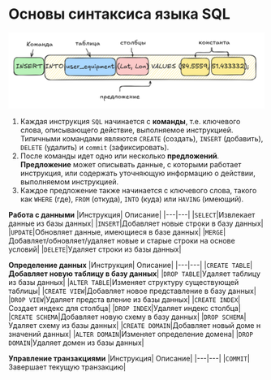 # Основы синтаксиса языка SQL

![1760978965858](image/sql_synax/1760978965858.png)

1. Каждая инструкция `SQL` начинается с **команды**, т.е. ключевого слова, описывающего действие, выполняемое инструкцией. Типичными командами являются
`CREATE` (создать), `INSERT` (добавить), `DELETE` (удалить) и `commit` (зафиксировать).
2. После команды идет одно или несколько **предложений**. **Предложение** может описывать данные, с которыми работает инструкция, или содержать уточняющую
информацию о действии, выполняемом инструкцией. 
3. Каждое предложение также начинается с ключевого слова, такого как `WHERE` (где), `FROM` (откуда), `INTO` (куда) или `НAVING` (имеющий).

**Работа с данными**
|Инструкция| Описание|
|---|---|
|`SELECT`|Извлекает данные из базы данных|
|`INSERT`|Добавляет новые строки в базу данных|
|`UPDATE`|Обновляет данные, имеющиеся в базе данных|
|`MERGE`|Добавляет/обновляет/удаляет новые и старые строки на основе условий|
|`DELETE`|Удаляет строки из базы данных|

**Определение данных**
|Инструкция| Описание|
|---|---|
|`CREATE TABLE`|**Добавляет новую таблицу в базу данных**|
|`DROP TABLE`|Удаляет таблицу из базы данных|
|`ALTER ТАВLЕ`|Изменяет структуру существующей таблицы|
|`CREATE VIEW`|Добавляет новое представление в базу данных|
|`DROP VIEW`|Удаляет предста вление из базы данных|
|`CREATE INDEX`|Создает индекс для столбца|
|`DROP INDEX`|Удаляет индекс столбца|
|`CREATE SСНЕМА`|Добавляет новую схему в базу данных|
|`DROP SСНЕМА`|Удаляет схему из базы данных|
|`CREATE DOМAIN`|Добавляет новый доме н значений данных|
|`ALTER DOМAIN`|Изменяет определение домена|
|`DROP DOМAIN`|Удаляет домен из базы данных|

**Управление транзакциями**
|Инструкция| Описание|
|---|---|
|`COMMIT`|Завершает текущую транзакцию|

